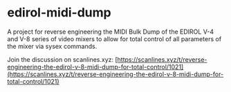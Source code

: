 # edirol-midi-dump
A project for reverse engineering the MIDI Bulk Dump of the EDIROL V-4 and V-8 series of video mixers to allow for total control of all parameters of the mixer via sysex commands.

Join the discussion on scanlines.xyz:
[https://scanlines.xyz/t/reverse-engineering-the-edirol-v-8-midi-dump-for-total-control/1021](https://scanlines.xyz/t/reverse-engineering-the-edirol-v-8-midi-dump-for-total-control/1021)
